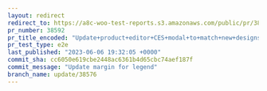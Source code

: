 ```yaml
---
layout: redirect
redirect_to: https://a8c-woo-test-reports.s3.amazonaws.com/public/pr/38592/e2e/index.html
pr_number: 38592
pr_title_encoded: "Update+product+editor+CES+modal+to+match+new+designs"
pr_test_type: e2e
last_published: "2023-06-06 19:32:05 +0000"
commit_sha: cc6050e619cbe2448ac6361b4d65cbc74aef187f
commit_message: "Update margin for legend"
branch_name: update/38576
---
```

